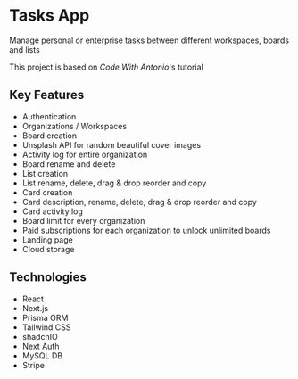 # Tasks App

Manage personal or enterprise tasks between different workspaces, boards and lists

This project is based on _Code With Antonio_'s tutorial

## Key Features

- Authentication
- Organizations / Workspaces
- Board creation
- Unsplash API for random beautiful cover images
- Activity log for entire organization
- Board rename and delete
- List creation
- List rename, delete, drag & drop reorder and copy
- Card creation
- Card description, rename, delete, drag & drop reorder and copy
- Card activity log
- Board limit for every organization
- Paid subscriptions for each organization to unlock unlimited boards
- Landing page
- Cloud storage

## Technologies

- React
- Next.js
- Prisma ORM
- Tailwind CSS
- shadcnIO
- Next Auth
- MySQL DB
- Stripe
